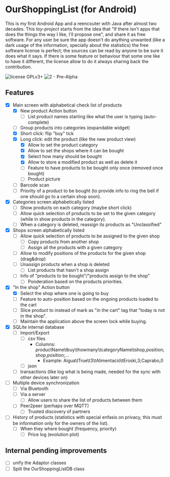 # OurShoppingList (for Android)

This is my first Android App and a reencouter with Java after almost two decades. This _toy-project_ starts from the idea that "If there isn't apps that does the things the way I like, I'll propose one", and share it as free software. For any user be sure the app doesn't do anything unwanted (like a dark usage of the information, specially about the statistics) the free software license is perfect; the sources can be read by anyone to be sure it does what it says. If there is some feature or behaviour that some one like to have it different, the license allow to do it always sharing back the contribution.

![license GPLv3+](https://img.shields.io/badge/license-GPLv3+-green.svg)
![2 - Pre-Alpha](https://img.shields.io/badge/Development_Status-2_--_pre--alpha-orange.svg)

## Features

- [x] Main screen with alphabetical check list of products
  - [x] New product Action button
    - [ ] List product names starting like what the user is typing (auto-complete)
  - [ ] Group products into categories (expandable widget)
  - [x] Short click: flip "buy" tick
  - [x] Long click: edit the product (like the new product view)
    - [x] Allow to set the product category
    - [x] Allow to set the shops where it can be bought
    - [x] Select how many should be bought
    - [x] Allow to store a modified product as well as delete it
    - [ ] Feature to have products to be bought only once (removed once bought)
    - [ ] Product picture
  - [ ] Barcode scan
  - [ ] Priority of a product to be bought (to provide info to ring the bell if one should go to a certain shop soon).
- [x] Categories screen alphabetically listed
  - [ ] Show products on each category (maybe short click)
  - [ ] Allow quick selection of products to be set to the given category (while in show products in the category).
  - [ ] When a category is deleted, reassign its products as "Unclassified"
- [x] Shops screen alphabetically listed
  - [ ] Allow quick selection of products to be assigned to the given shop
    - [ ] Copy products from another shop
    - [ ] Assign all the products with a given category
  - [ ] Allow to modify positions of the products for the given shop (drag&drop)
  - [ ] Unassign products when a shop is deleted
    - [ ] List products that hasn't a shop assign
  - [ ] Info of "products to be bought"/"products assign to the shop"
    - [ ] Ponderation based on the products priorities.
- [x] "In the shop" Action button
  - [x] Select the shop where one is going to buy
  - [ ] Feature to auto-position based on the ongoing products loaded to the cart
  - [ ] Slice product to instead of mark as "in the cart" tag that "today is not in the shop".
  - [ ] Maintain the application above the screen lock while buying.
- [x] SQLite internal database
  - [ ] Import/Export
    - [ ] csv files
      - Columns: productName\tbuy\thowmany\tcategoryName\tshop,position;shop,position;...
         - Example: Aigua\tTrue\t3\tAlimentació\tEroski,3;Caprabo,0
    - [ ] json
  - [ ] transactions (like log what is being made, needed for the sync with other devices later on)
- [ ] Multiple device synchronization
  - [ ] Via Bluetooth
  - [ ] Via a server
    - [ ] Allow users to share the list of products between them
  - [ ] Peer2peer (perhaps over MQTT)
    - [ ] Trusted discovery of partners
- [ ] History of products (statistics with special enfasis on privacy, this must be information only for the owners of the list).
  - [ ] When they where bought (frequency, priority)
    - [ ] Price log (evolution plot)

## Internal pending improvements

- [ ] unify the Adaptor classes
- [ ] Split the OurShoppingListDB class
